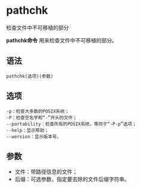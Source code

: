 pathchk
===

检查文件中不可移植的部分


**pathchk命令** 用来检查文件中不可移植的部分。

##  语法

```
pathchk(选项)(参数)
```

##  选项

```
-p：检查大多数的POSIX系统；
-P：检查空名字和“-”开头的文件；
--portability：检查所有的POSIX系统，等同于“-P-p”选项；
--help：显示帮助；
--wersion：显示版本号。
```

##  参数

*   文件：带路径信息的文件；
*   后缀：可选参数，指定要去除的文件后缀字符串。


